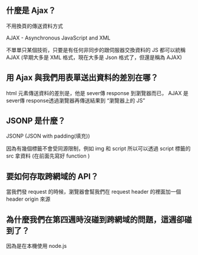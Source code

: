 ## 什麼是 Ajax？
不用換頁的傳送資料方式

AJAX - Asynchronous JavaScript and XML

不單單只某個技術，只要是有任何非同步的跟伺服器交換資料的 JS 都可以統稱 AJAX
(早期大多是 XML 格式，現在大多是 Json 格式了，但還是稱為 AJAX)


## 用 Ajax 與我們用表單送出資料的差別在哪？

html 元素傳送資料的差別是，他是 sever傳 response 到瀏覽器而已，
AJAX 是 sever傳 response透過瀏覽器再傳送結果到 “瀏覽器上的 JS”


## JSONP 是什麼？
JSONP (JSON with padding(填充))

因為有幾個標籤不會受同源限制，例如 img 和 script
所以可以透過 script 標籤的 src 拿資料 (在前面先寫好 function )


## 要如何存取跨網域的 API？

當我們發 request 的時候，瀏覽器會幫我們在 request header 的裡面加一個 header origin 來源

## 為什麼我們在第四週時沒碰到跨網域的問題，這週卻碰到了？

因為是在本機使用 node.js
